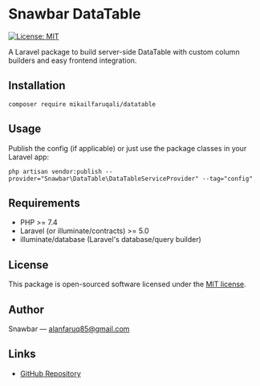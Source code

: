 # Snawbar DataTable

[![License: MIT](https://img.shields.io/badge/License-MIT-green.svg)](https://opensource.org/licenses/MIT)

A Laravel package to build server-side DataTable with custom column builders and easy frontend integration.

## Installation

```
composer require mikailfaruqali/datatable
```

## Usage

Publish the config (if applicable) or just use the package classes in your Laravel app:

```
php artisan vendor:publish --provider="Snawbar\DataTable\DataTableServiceProvider" --tag="config"
```

## Requirements

- PHP >= 7.4  
- Laravel (or illuminate/contracts) >= 5.0  
- illuminate/database (Laravel's database/query builder)

## License

This package is open-sourced software licensed under the [MIT license](LICENSE).

## Author

Snawbar — [alanfaruq85@gmail.com](mailto:alanfaruq85@gmail.com)


## Links

- [GitHub Repository](https://github.com/mikailfaruqali/datatable)